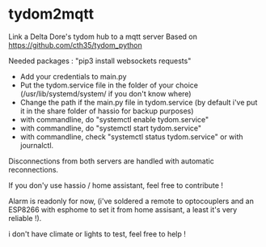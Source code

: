 # tydom2mqtt
Link a Delta Dore's tydom hub to a mqtt server
Based on https://github.com/cth35/tydom_python


Needed packages : "pip3 install websockets requests"

- Add your credentials to main.py
- Put the tydom.service file in the folder of your choice (/usr/lib/systemd/system/ if you don't know where)
- Change the path if the main.py file in tydom.service (by default i've put it in the share folder of hassio for backup purposes)
- with commandline, do "systemctl enable tydom.service"
- with commandline, do "systemctl start tydom.service"
- with commandline, check "systemctl status tydom.service" or with journalctl.

Disconnections from both servers are handled with automatic reconnections.

If you don'y use hassio / home assistant, feel free to contribute !


Alarm is readonly for now, (i've soldered a remote to optocouplers and an ESP8266 with esphome to set it from home assisant, a least it's very reliable !).

i don't have climate or lights to test, feel free to help !
